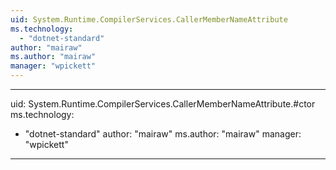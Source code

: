 ```yaml
---
uid: System.Runtime.CompilerServices.CallerMemberNameAttribute
ms.technology: 
  - "dotnet-standard"
author: "mairaw"
ms.author: "mairaw"
manager: "wpickett"
---
```


---
uid: System.Runtime.CompilerServices.CallerMemberNameAttribute.#ctor
ms.technology: 
  - "dotnet-standard"
author: "mairaw"
ms.author: "mairaw"
manager: "wpickett"
---
